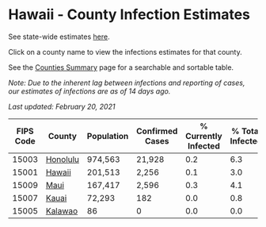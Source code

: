 # Hawaii - County Infection Estimates

See state-wide estimates [here](/infections/us-hi).

Click on a county name to view the infections estimates for that county.

See the [Counties Summary](/infections/summary-counties) page for a searchable and sortable table.

*Note: Due to the inherent lag between infections and reporting of cases, our estimates of infections are as of 14 days ago.*

*Last updated: February 20, 2021*

|   FIPS Code |               County |   Population |   Confirmed Cases |   % Currently Infected |   % Total Infected |
|-------------|----------------------|--------------|-------------------|------------------------|--------------------|
|       15003 | [Honolulu](honolulu) |      974,563 |            21,928 |                    0.2 |                6.3 |
|       15001 |     [Hawaii](hawaii) |      201,513 |             2,256 |                    0.1 |                3.0 |
|       15009 |         [Maui](maui) |      167,417 |             2,596 |                    0.3 |                4.1 |
|       15007 |       [Kauai](kauai) |       72,293 |               182 |                    0.0 |                0.8 |
|       15005 |   [Kalawao](kalawao) |           86 |                 0 |                    0.0 |                0.0 |